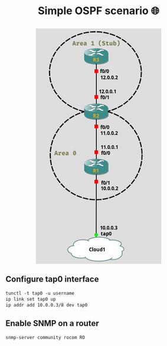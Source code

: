 <h1 align="center">
Simple OSPF scenario 🌐
</h1>

<h2 align = center> <img align="center" src="https://github.com/SNMP-Python/gns3-simple-scenario/blob/main/ospf-simple.png" /> </h2>

## Configure tap0 interface
    
```
tunctl -t tap0 -u username
ip link set tap0 up
ip addr add 10.0.0.3/8 dev tap0
```

## Enable SNMP on a router

```
snmp-server community rocom RO
```
